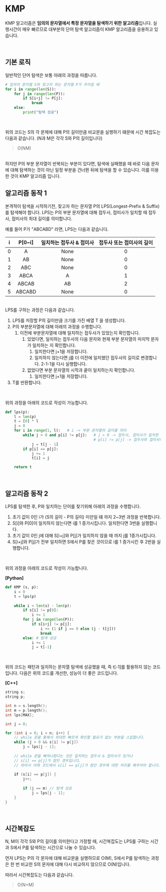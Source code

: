# KMP

KMP 알고리즘은 **임의의 문자열에서 특정 문자열을 탐색하기 위한 알고리즘**입니다. 실행시간이 매우 빠르므로 대부분의 단어 탐색 알고리즘이 KMP 알고리즘을  응용하고 있습니다.

<br>

## 기본 로직

일반적인 단어 탐색은 보통 아래의 과정을 따릅니다.

``` python
# 임의의 문자열 S와 찾고자 하는 문자열 P가 주어질 때
for i in range(len(S)):
    for j in range(len(P)):
        if S[i+j] != P[j]:
            break
  	else:
        print("탐색 성공")
```

<br>

위의 코드는 S의 각 문제에 대해 P의 길이만큼 비교문을 실행하기 떄문에 시간 복잡도는 다음과 같습니다. (N과 M은 각각 S와 P의 길이입니다)

> O(NM) 

<br>
하지만 P의 부분 문자열이 반복되는 부분이 있다면, 탐색에 실패했을 때 바로 다음 문자에 대해 탐색하는 것이 아닌 일정 부분을 건너뛴 뒤에 탐색을 할 수 있습니다. 이를 이용한 것이 KMP 알고리즘 입니다.

<br>

## 알고리즘 동작 1

본격적이 탐색을 시작하기전, 찾고자 하는 문자열 P의 LPS(Longest-Prefix & Suffix)를 탐색해야 합니다. LPS는 P의 부분 문자열에 대해 접두사, 접미사가 일치할 때 접두사, 접미사의 최대 길이를 의미합니다.

예를 들어 P가 "ABCABD" 라면, LPS는 다음과 같습니다.

| i    | P[0~i] | 일치하는 접두사 & 접미사 | 접두사 또는 접미사의 길이 |
| ---- | :----: | :----------------------: | :-----------------------: |
| 0    |   A    |           None           |             0             |
| 1    |   AB   |           None           |             0             |
| 2    |  ABC   |           None           |             0             |
| 3    |  ABCA  |            A             |             1             |
| 4    | ABCAB  |            AB            |             2             |
| 5    | ABCABD |           None           |             0             |

<br>LPS를 구하는 과정은 다음과 같습니다.

1. LPS를 저장할 P의 길이만큼 크기를 가진 배열 T 을 생성합니다.
2. P의 부분문자열에 대해 아래의 과정을 수행합니다.
   1. 이전에 부분문자열에 대해 일치하는 접두사가 있었는지 확인합니다.
      1. 있었다면, 일치하는 접두사의 다음 문자와 현재 부분 문자열의 마지막 문자가 일치하는 지 확인합니다.
         1. 일치한다면 j+1을 저장합니다.
         2. 일치하지 않는다면 j를 더 이전에 일치했던 접두사의 길이로 변경합니다. 2-1-1을 다시 실행합니다.
      2. 없었다면 부분 문자열의 시작과 끝이 일치하는지 확인합니다.
         1. 일치한다면 j+1을 저장합니다.
3. T를 반환합니다.

<br>

위의 과정을 아래의 코드로 작성이 가능합니다.

``` python
def lps(p):
    l = len(p)
    t = [0] * l   
    j = 0  		 
    for i in range(1, l): 	# i -> 부분 문자열의 길이를 의미
        while j > 0 and p[i] != p[j]:  	# j > 0 -> 접두사, 접미사가 일치한 적이 있음
                                       	# p[i] != p[j] -> 접두사와 접미사의 마지막이 일치하지 않음
            j = t[j - 1]  	
        if p[i] == p[j]:
            j += 1
            t[i] = j

    return t
```

<br>

## 알고리즘 동작 2

LPS를 탐색한 후, P와 일치하는 단어를 찾기위해 아래의 과정을 수행합니다.

1. 초기 값이 0인 i가 (S의 길이 - P의 길이) 미만일 떄 까지 2~3번 과정을 반복합니다.
2. S[i]와 P[0]이 일치하지 않는다면 i를 1 증가시킵니다. 일치한다면 3번을 실행합니다.
3. 초기 값이 0인 j에 대해 S[i+j]와 P[j]가 일치하지 않을 때 까지 j를 1증가시킵니다.
4. S[i+j]와 P[j]가 전부 일치하면 S에서 P를 찾은 것이므로 i를 1 증가시킨 후 2번을 실행합니다.

<br>

위의 과정을 아래의 코드로 작성이 가능합니다.

**[Python]**

``` python
def KMP (s, p):
    i = 0
    t = lps(p)
    
    while i < len(s) - len(p):
        if s[i] != p[0]:
            i += 1
        for j in range(len(P)):
            if s[i+j] != p[j]:
                i += (1 if j == 0 else (j - t[j]))
                break
       	else: # 탐색 성공
            i += 1
            j = t[-1]
```

<br>

위의 코드는 패턴과 일치하는 문자열 탐색에 성공했을 때, 즉 t[-1]를 활용하지 않는 코드입니다.
다음은 위의 코드를 개선한, 성능이 더 좋은 코드입니다.

**[C++]**

```c++
string s;
string p;

int n = s.length();
int m = p.length();
int lps[MAX];

int j = 0;

for (int i = 0; i < n; i++) {
    // while 문을 통해서 최대한 빠르게 확인할 필요가 없는 부분을 스킵합니다.
    while (j > 0 && s[i] != p[j])
        j = lps[j - 1];
    
    // while 문을 빠져나왔다는 것은 일치하는 접두사 & 접미사가 있거나 
    // s[i] == p[j]가 참인 경우입니다.
    // 따라서 아래 코드에서 s[i] == p[j]가 참인 경우에 대한 처리를 해주어야 합니다.
    
    if (s[i] == p[j]) {
        j++;
        
        if (j == m) // 탐색 성공
            j = lps[j - 1];
    }
}
```

<br>

## 시간복잡도

N, M이 각각 S와  P의 길이를 의미한다고 가정할 때, 시간복잡도는 LPS를 구하는 시간과 S에서 P를 탐색하는 시간으로 나눌 수 있습니다.

먼저 LPS는 P의 각 문자에 대해 비교문을 실행하므로 O(M), S에서 P를 탐색하는 과정은 한 번 비교한 S의 문자에 대해 다시 비교하지 않으므로 O(N)입니다.

따라서 시간복잡도는 다음과 같습니다.

> O(N+M)

